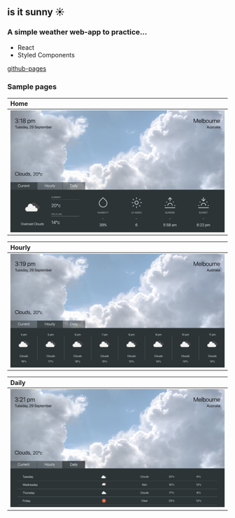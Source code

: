 ## is it sunny ☀️

### A simple weather web-app to practice...

- React
- Styled Components

[github-pages](https://minapark127.github.io/is_it_sunny/#/)

### Sample pages

| Home                                                   |
| :----------------------------------------------------- |
| ![home page screenshot](src/assets/current.png "home") |

| Hourly                                                    |
| :-------------------------------------------------------- |
| ![hourly page screenshot](src/assets/hourly.png "hourly") |

| Daily                                                  |
| :----------------------------------------------------- |
| ![daily page screenshot](src/assets/daily.png "daily") |

